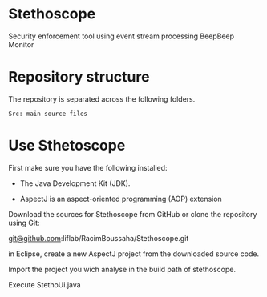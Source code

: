 # Stethoscope

Security enforcement tool using event stream processing BeepBeep Monitor

# Repository structure 

The repository is separated across the following folders.

    Src: main source files
    
# Use Sthetoscope

First make sure you have the following installed:

- The Java Development Kit (JDK). 

- AspectJ is an aspect-oriented programming (AOP) extension 
    
Download the sources for Stethoscope from GitHub or clone the repository using Git:

git@github.com:liflab/RacimBoussaha/Stethoscope.git

in Eclipse, create a new AspectJ project from the downloaded source code.

Import the project you wich analyse in the build path of stethoscope.

Execute StethoUi.java

